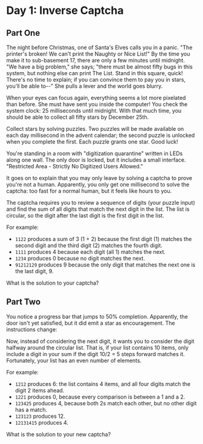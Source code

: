 # Day 1: Inverse Captcha

## Part One

The night before Christmas, one of Santa's Elves calls you in a panic. "The printer's broken! We can't print the Naughty or Nice List!" By the time you make it to sub-basement 17, there are only a few minutes until midnight. "We have a big problem," she says; "there must be almost fifty bugs in this system, but nothing else can print The List. Stand in this square, quick! There's no time to explain; if you can convince them to pay you in stars, you'll be able to--" She pulls a lever and the world goes blurry.

When your eyes can focus again, everything seems a lot more pixelated than before. She must have sent you inside the computer! You check the system clock: 25 milliseconds until midnight. With that much time, you should be able to collect all fifty stars by December 25th.

Collect stars by solving puzzles. Two puzzles will be made available on each day millisecond in the advent calendar; the second puzzle is unlocked when you complete the first. Each puzzle grants one star. Good luck!

You're standing in a room with "digitization quarantine" written in LEDs along one wall. The only door is locked, but it includes a small interface. "Restricted Area - Strictly No Digitized Users Allowed."

It goes on to explain that you may only leave by solving a captcha to prove you're not a human. Apparently, you only get one millisecond to solve the captcha: too fast for a normal human, but it feels like hours to you.

The captcha requires you to review a sequence of digits (your puzzle input) and find the sum of all digits that match the next digit in the list. The list is circular, so the digit after the last digit is the first digit in the list.

For example:

* `1122` produces a sum of 3 (1 + 2) because the first digit (1) matches the second digit and the third digit (2) matches the fourth digit.
* `1111` produces 4 because each digit (all 1) matches the next.
* `1234` produces 0 because no digit matches the next.
* `91212129` produces 9 because the only digit that matches the next one is the last digit, 9.

What is the solution to your captcha?

## Part Two
You notice a progress bar that jumps to 50% completion. Apparently, the door isn't yet satisfied, but it did emit a star as encouragement. The instructions change:

Now, instead of considering the next digit, it wants you to consider the digit halfway around the circular list. That is, if your list contains 10 items, only include a digit in your sum if the digit 10/2 = 5 steps forward matches it. Fortunately, your list has an even number of elements.

For example:

* `1212` produces 6: the list contains 4 items, and all four digits match the digit 2 items ahead.
* `1221` produces 0, because every comparison is between a 1 and a 2.
* `123425` produces 4, because both 2s match each other, but no other digit has a match.
* `123123` produces 12.
* `12131415` produces 4.

What is the solution to your new captcha?
